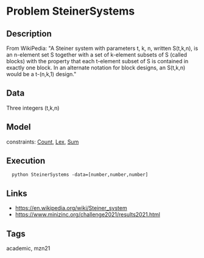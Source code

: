 # Problem SteinerSystems
## Description
From WikiPedia: "A Steiner system with parameters t, k, n, written S(t,k,n), is an n-element set S
together with a set of k-element subsets of S (called blocks) with the property
that each t-element subset of S is contained in exactly one block.
In an alternate notation for block designs, an S(t,k,n) would be a t-(n,k,1) design."

## Data
  Three integers (t,k,n)

## Model
  constraints: [Count](http://pycsp.org/documentation/constraints/Count), [Lex](http://pycsp.org/documentation/constraints/Lex), [Sum](http://pycsp.org/documentation/constraints/Sum)

## Execution
```
  python SteinerSystems -data=[number,number,number]
```

## Links
  - https://en.wikipedia.org/wiki/Steiner_system
  - https://www.minizinc.org/challenge2021/results2021.html

## Tags
  academic, mzn21
